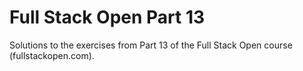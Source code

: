 # Full Stack Open Part 13

Solutions to the exercises from Part 13 of the Full Stack Open course (fullstackopen.com).